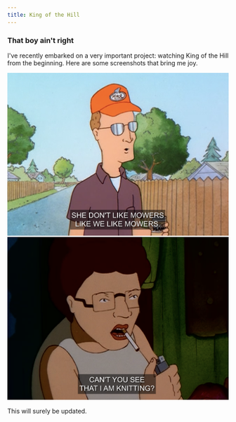 ```yaml
---
title: King of the Hill
---
```



### That boy ain't right

I've recently embarked on a very important project: watching King of the Hill from the beginning. Here are some screenshots that bring me joy.


<img src="/assets/mowers.jpg"/>

<img src="/assets/knitting.jpg"/>


This will surely be updated. 